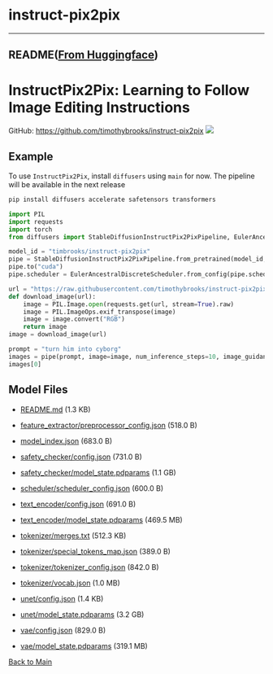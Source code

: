 
# instruct-pix2pix
---


## README([From Huggingface](https://huggingface.co/timbrooks/instruct-pix2pix))



# InstructPix2Pix: Learning to Follow Image Editing Instructions
GitHub: https://github.com/timothybrooks/instruct-pix2pix
<img src='https://instruct-pix2pix.timothybrooks.com/teaser.jpg'/>



## Example

To use `InstructPix2Pix`, install `diffusers` using `main` for now. The pipeline will be available in the next release

```bash
pip install diffusers accelerate safetensors transformers
```

```python
import PIL
import requests
import torch
from diffusers import StableDiffusionInstructPix2PixPipeline, EulerAncestralDiscreteScheduler

model_id = "timbrooks/instruct-pix2pix"
pipe = StableDiffusionInstructPix2PixPipeline.from_pretrained(model_id, dtype=paddle.float16, safety_checker=None)
pipe.to("cuda")
pipe.scheduler = EulerAncestralDiscreteScheduler.from_config(pipe.scheduler.config)

url = "https://raw.githubusercontent.com/timothybrooks/instruct-pix2pix/main/imgs/example.jpg"
def download_image(url):
    image = PIL.Image.open(requests.get(url, stream=True).raw)
    image = PIL.ImageOps.exif_transpose(image)
    image = image.convert("RGB")
    return image
image = download_image(url)

prompt = "turn him into cyborg"
images = pipe(prompt, image=image, num_inference_steps=10, image_guidance_scale=1).images
images[0]
```



## Model Files

- [README.md](https://paddlenlp.bj.bcebos.com/models/community/timbrooks/instruct-pix2pix/README.md) (1.3 KB)

- [feature_extractor/preprocessor_config.json](https://paddlenlp.bj.bcebos.com/models/community/timbrooks/instruct-pix2pix/feature_extractor/preprocessor_config.json) (518.0 B)

- [model_index.json](https://paddlenlp.bj.bcebos.com/models/community/timbrooks/instruct-pix2pix/model_index.json) (683.0 B)

- [safety_checker/config.json](https://paddlenlp.bj.bcebos.com/models/community/timbrooks/instruct-pix2pix/safety_checker/config.json) (731.0 B)

- [safety_checker/model_state.pdparams](https://paddlenlp.bj.bcebos.com/models/community/timbrooks/instruct-pix2pix/safety_checker/model_state.pdparams) (1.1 GB)

- [scheduler/scheduler_config.json](https://paddlenlp.bj.bcebos.com/models/community/timbrooks/instruct-pix2pix/scheduler/scheduler_config.json) (600.0 B)

- [text_encoder/config.json](https://paddlenlp.bj.bcebos.com/models/community/timbrooks/instruct-pix2pix/text_encoder/config.json) (691.0 B)

- [text_encoder/model_state.pdparams](https://paddlenlp.bj.bcebos.com/models/community/timbrooks/instruct-pix2pix/text_encoder/model_state.pdparams) (469.5 MB)

- [tokenizer/merges.txt](https://paddlenlp.bj.bcebos.com/models/community/timbrooks/instruct-pix2pix/tokenizer/merges.txt) (512.3 KB)

- [tokenizer/special_tokens_map.json](https://paddlenlp.bj.bcebos.com/models/community/timbrooks/instruct-pix2pix/tokenizer/special_tokens_map.json) (389.0 B)

- [tokenizer/tokenizer_config.json](https://paddlenlp.bj.bcebos.com/models/community/timbrooks/instruct-pix2pix/tokenizer/tokenizer_config.json) (842.0 B)

- [tokenizer/vocab.json](https://paddlenlp.bj.bcebos.com/models/community/timbrooks/instruct-pix2pix/tokenizer/vocab.json) (1.0 MB)

- [unet/config.json](https://paddlenlp.bj.bcebos.com/models/community/timbrooks/instruct-pix2pix/unet/config.json) (1.4 KB)

- [unet/model_state.pdparams](https://paddlenlp.bj.bcebos.com/models/community/timbrooks/instruct-pix2pix/unet/model_state.pdparams) (3.2 GB)

- [vae/config.json](https://paddlenlp.bj.bcebos.com/models/community/timbrooks/instruct-pix2pix/vae/config.json) (829.0 B)

- [vae/model_state.pdparams](https://paddlenlp.bj.bcebos.com/models/community/timbrooks/instruct-pix2pix/vae/model_state.pdparams) (319.1 MB)


[Back to Main](../../)